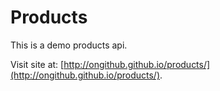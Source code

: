 Products
=======

This is a demo products api.

Visit site at: [http://ongithub.github.io/products/](http://ongithub.github.io/products/).
